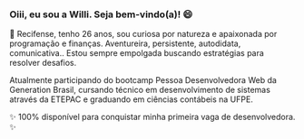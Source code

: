  ### Oiii, eu sou a Willi. Seja bem-vindo(a)! 😄  
 
💬 Recifense, tenho 26 anos, sou curiosa por natureza e apaixonada por programação e finanças.
  Aventureira, persistente, autodidata, comunicativa.. Estou sempre empolgada buscando estratégias para resolver desafios.
  
Atualmente participando do bootcamp Pessoa Desenvolvedora Web da Generation Brasil, cursando técnico em desenvolvimento de sistemas através da ETEPAC e graduando em ciências contábeis na UFPE. 

✨ 100% disponível para conquistar minha primeira vaga de desenvolvedora. ✨

<!--
**willihane/willihane** is a ✨ _special_ ✨ repository because its `README.md` (this file) appears on your GitHub profile.

Here are some ideas to get you started:

- 🔭 I’m currently working on ...
- 🌱 I’m currently learning ...
- 👯 I’m looking to collaborate on ...
- 🤔 I’m looking for help with ...
- 💬 Ask me about ...
- 📫 How to reach me: ...
- 😄 Pronouns: ...
- ⚡ Fun fact: ...

 Seja bem-vindo(a)! 👋


-->
